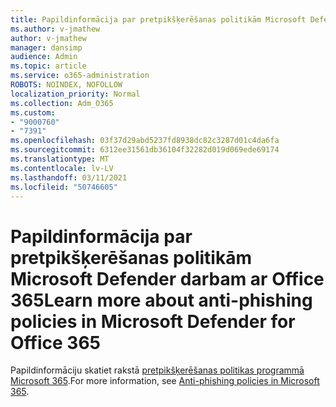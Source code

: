 ```yaml
---
title: Papildinformācija par pretpikšķerēšanas politikām Microsoft Defender darbam ar Office 365
ms.author: v-jmathew
author: v-jmathew
manager: dansimp
audience: Admin
ms.topic: article
ms.service: o365-administration
ROBOTS: NOINDEX, NOFOLLOW
localization_priority: Normal
ms.collection: Adm_O365
ms.custom:
- "9000760"
- "7391"
ms.openlocfilehash: 03f37d29abd5237fd8938dc82c3287d01c4da6fa
ms.sourcegitcommit: 6312ee31561db36104f32282d019d069ede69174
ms.translationtype: MT
ms.contentlocale: lv-LV
ms.lasthandoff: 03/11/2021
ms.locfileid: "50746605"
---
```

# <a name="learn-more-about-anti-phishing-policies-in-microsoft-defender-for-office-365"></a><span data-ttu-id="31570-102">Papildinformācija par pretpikšķerēšanas politikām Microsoft Defender darbam ar Office 365</span><span class="sxs-lookup"><span data-stu-id="31570-102">Learn more about anti-phishing policies in Microsoft Defender for Office 365</span></span>

<span data-ttu-id="31570-103">Papildinformāciju skatiet rakstā [pretpikšķerēšanas politikas programmā Microsoft 365](https://go.microsoft.com/fwlink/?linkid=2092235).</span><span class="sxs-lookup"><span data-stu-id="31570-103">For more information, see [Anti-phishing policies in Microsoft 365](https://go.microsoft.com/fwlink/?linkid=2092235).</span></span>
